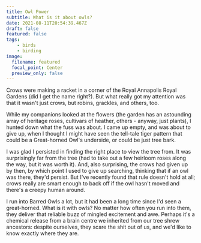 ```yaml
---
title: Owl Power
subtitle: What is it about owls?
date: 2021-08-11T20:54:39.467Z
draft: false
featured: false
tags:
    - birds
    - birding
image:
  filename: featured
  focal_point: Center
  preview_only: false
---
```

Crows were making a racket in a corner of the Royal Annapolis Royal Gardens (did I get the name right?). But what really got my attention was that it wasn't just crows, but robins, grackles, and others, too.

While my companions looked at the flowers (the garden has an astounding array of heritage roses, cultivars of heather, others - anyway, just plants), I hunted down what the fuss was about. I came up empty, and was about to give up, when I thought I might have seen the tell-tale tiger pattern that could be a Great-horned Owl's underside, or could be just tree bark.

I was glad I persisted in finding the right place to view the tree from. It was surprisingly far from the tree (had to take out a few heirloom roses along the way, but it was worth it). And, also surprising, the crows had given up by then, by which point I used to give up searching, thinking that if an owl was there, they'd persist. But I've recently found that rule doesn't hold at all; crows really are smart enough to back off if the owl hasn't moved and there's a creepy human around.

I run into Barred Owls a lot, but it had been a long time since I'd seen a great-horned. What is it with owls? No matter how often you run into them, they deliver that reliable buzz of mingled excitement and awe. Perhaps it's a chemical release from a brain centre we inherited from our tree shrew ancestors: despite ourselves, they scare the shit out of us, and we'd like to know exactly where they are.
